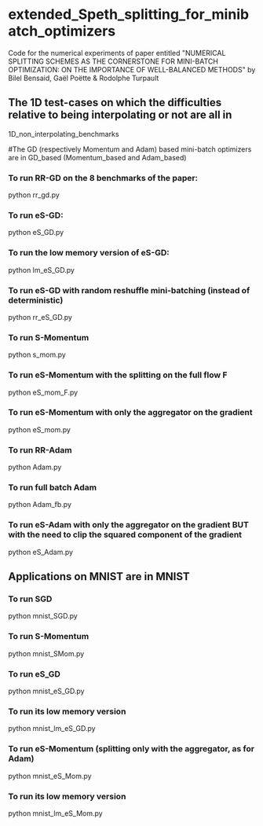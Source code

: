 # extended_Speth_splitting_for_minibatch_optimizers
Code for the numerical experiments of paper entitled 
"NUMERICAL SPLITTING SCHEMES AS THE CORNERSTONE FOR MINI-BATCH OPTIMIZATION: ON THE IMPORTANCE OF WELL-BALANCED METHODS" 
by Bilel Bensaid, Gaël Poëtte & Rodolphe Turpault

## The 1D test-cases on which the difficulties relative to being interpolating or not are all in 
1D_non_interpolating_benchmarks

#The GD (respectively Momentum and Adam) based mini-batch optimizers are in GD_based (Momentum_based and Adam_based)

### To run RR-GD on the 8 benchmarks of the paper:
python rr_gd.py
### To run eS-GD:
python eS_GD.py
### To run the low memory version of eS-GD:
python lm_eS_GD.py
### To run eS-GD with random reshuffle mini-batching (instead of deterministic)
python rr_eS_GD.py

### To run S-Momentum
python s_mom.py 
### To run eS-Momentum with the splitting on the full flow F
python eS_mom_F.py 
### To run eS-Momentum with only the aggregator on the gradient
python eS_mom.py 

 ### To run RR-Adam
python Adam.py 
### To run full batch Adam
python Adam_fb.py 
### To run eS-Adam with only the aggregator on the gradient BUT with the need to clip the squared component of the gradient
python eS_Adam.py 

## Applications on MNIST are in MNIST

### To run SGD
python mnist_SGD.py 
### To run S-Momentum
python  mnist_SMom.py  
### To run eS_GD
python  mnist_eS_GD.py 
### To run its low memory version
python  mnist_lm_eS_GD.py 
### To run eS-Momentum (splitting only with the aggregator, as for Adam)
python  mnist_eS_Mom.py 
### To run its low memory version
python  mnist_lm_eS_Mom.py
